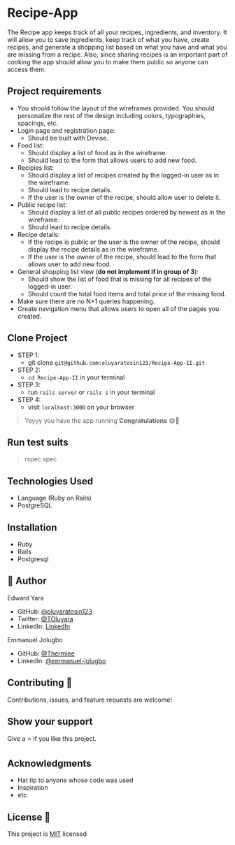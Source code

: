 # Recipe-App
The Recipe app keeps track of all your recipes, ingredients, and inventory. It will allow you to save ingredients, keep track of what you have, create recipes, and generate a shopping list based on what you have and what you are missing from a recipe. Also, since sharing recipes is an important part of cooking the app should allow you to make them public so anyone can access them.

## Project requirements
- You should follow the layout of the wireframes provided. You should personalize the rest of the design including colors, typographies, spacings, etc.
- Login page and registration page:
    - Should be built with Devise.
- Food list:
    - Should display a list of food as in the wireframe.
    - Should lead to the form that allows users to add new food.
- Recipies list:
    - Should display a list of recipes created by the logged-in user as in the wireframe.
    - Should lead to recipe details.
    - If the user is the owner of the recipe, should allow user to delete it.
- Public recipe list:
    - Should display a list of all public recipes ordered by newest as in the wireframe.
    - Should lead to recipe details.
- Recipe details:
    - If the recipe is public or the user is the owner of the recipe, should display the recipe details as in the wireframe.
    - If the user is the owner of the recipe, should lead to the form that allows user to add new food.
- General shopping list view (**do not implement if in group of 3**):
    - Should show the list of food that is missing for all recipes of the logged-in user.
    - Should count the total food items and total price of the missing food.
- Make sure there are no N+1 queries happening.
- Create navigation menu that allows users to open all of the pages you created.

## Clone Project
- STEP 1:
  - git clone `git@github.com:oluyaratosin123/Recipe-App-II.git`
- STEP 2:
  - `cd Recipe-App-II` in your terminal
- STEP 3:
  - run `rails server` or `rails s` in your terminal
- STEP 4:
  - visit `localhost:3000` on your browser
> Yeyyy you have the app running **Congratulations** 😅🎉

## Run test suits
  > rspec spec

## Technologies Used
* Language (Ruby on Rails)
* PostgreSQL

## Installation
* Ruby
* Rails
* Postgresql

## 👤 Author 
Edward Yara  
- GitHub: [@oluyaratosin123](https://github.com/oluyaratosin123)
- Twitter: [@TOluyara](https://twitter.com/TOluyara)
- LinkedIn: [LinkedIn](https://www.linkedin.com/in/edward-oluyara/)

Emmanuel Jolugbo
- GitHub: [@Thermiee](https://github.com/Thermiee)
- LinkedIn: [@emmanuel-jolugbo](https://www.linkedin.com/in/emmanuel-jolugbo/)

## Contributing :handshake:
Contributions, issues, and feature requests are welcome!

## Show your support
Give a :star: if you like this project.

## Acknowledgments
* Hat tip to anyone whose code was used
* Inspiration
* etc

## License :memo:
This project is [MIT](https://github.com/microverseinc/readme-template/blob/master/MIT.md) licensed
